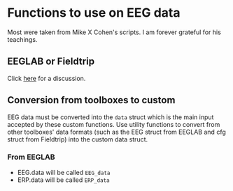 # Functions to use on EEG data

Most were taken from Mike X Cohen's scripts. I am forever grateful for his teachings.

## EEGLAB or Fieldtrip

Click [here](https://eeglab.org/others/EEGLAB_and_Fieldtrip.html) for a discussion.

## Conversion from toolboxes to custom

EEG data must be converted into the ``data`` struct which is the main input accepted by these custom functions. Use utility functions to convert from other toolboxes' data formats (such as the EEG struct from EEGLAB and cfg struct from Fieldtrip) into the custom data struct.  


### From EEGLAB

- EEG.data will be called ```EEG_data```
- ERP.data will be called ```ERP_data```